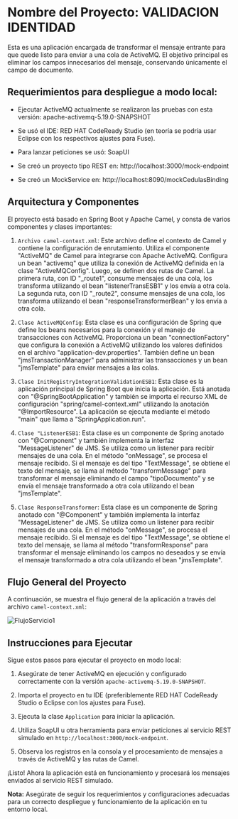 # Nombre del Proyecto:  VALIDACION IDENTIDAD

Esta es una aplicación encargada de transformar el mensaje entrante para que quede listo para enviar a una cola de ActiveMQ. El objetivo principal es eliminar los campos innecesarios del mensaje, conservando únicamente el campo de documento.

## Requerimientos para despliegue a modo local:

- Ejecutar ActiveMQ actualmente se realizaron las pruebas con esta versión: apache-activemq-5.19.0-SNAPSHOT

- Se usó el IDE: RED HAT CodeReady Studio (en teoría se podría usar Eclipse con los respectivos ajustes para Fuse).

- Para lanzar peticiones se usó: SoapUI

- Se creó un proyecto tipo REST en: http://localhost:3000/mock-endpoint

- Se creó un MockService en: http://localhost:8090/mockCedulasBinding

## Arquitectura y Componentes

El proyecto está basado en Spring Boot y Apache Camel, y consta de varios componentes y clases importantes:

1. `Archivo camel-context.xml`: Este archivo define el contexto de Camel y contiene la configuración de enrutamiento. Utiliza el componente "ActiveMQ" de Camel para integrarse con Apache ActiveMQ. Configura un bean "activemq" que utiliza la conexión de ActiveMQ definida en la clase "ActiveMQConfig". Luego, se definen dos rutas de Camel. La primera ruta, con ID "_route1", consume mensajes de una cola, los transforma utilizando el bean "listenerTransESB1" y los envía a otra cola. La segunda ruta, con ID "_route2", consume mensajes de una cola, los transforma utilizando el bean "responseTransformerBean" y los envía a otra cola.

2. `Clase ActiveMQConfig`: Esta clase es una configuración de Spring que define los beans necesarios para la conexión y el manejo de transacciones con ActiveMQ. Proporciona un bean "connectionFactory" que configura la conexión a ActiveMQ utilizando los valores definidos en el archivo "application-dev.properties". También define un bean "jmsTransactionManager" para administrar las transacciones y un bean "jmsTemplate" para enviar mensajes a las colas.

3. `Clase InitRegistryIntegrationValidationESB1`: Esta clase es la aplicación principal de Spring Boot que inicia la aplicación. Está anotada con "@SpringBootApplication" y también se importa el recurso XML de configuración "spring/camel-context.xml" utilizando la anotación "@ImportResource". La aplicación se ejecuta mediante el método "main" que llama a "SpringApplication.run".

4. `Clase "ListenerESB1`: Esta clase es un componente de Spring anotado con "@Component" y también implementa la interfaz "MessageListener" de JMS. Se utiliza como un listener para recibir mensajes de una cola. En el método "onMessage", se procesa el mensaje recibido. Si el mensaje es del tipo "TextMessage", se obtiene el texto del mensaje, se llama al método "transformMessage" para transformar el mensaje eliminando el campo "tipoDocumento" y se envía el mensaje transformado a otra cola utilizando el bean "jmsTemplate".

5. `Clase ResponseTransformer`: Esta clase es un componente de Spring anotado con "@Component" y también implementa la interfaz "MessageListener" de JMS. Se utiliza como un listener para recibir mensajes de una cola. En el método "onMessage", se procesa el mensaje recibido. Si el mensaje es del tipo "TextMessage", se obtiene el texto del mensaje, se llama al método "transformResponse" para transformar el mensaje eliminando los campos no deseados y se envía el mensaje transformado a otra cola utilizando el bean "jmsTemplate".

## Flujo General del Proyecto

A continuación, se muestra el flujo general de la aplicación a través del archivo `camel-context.xml`:

![FlujoServicio1](https://github.com/marudsa/ESB_ValidacionIdentidad/assets/110506792/ca57a6e9-d364-4c59-b361-7ba02c131488)

## Instrucciones para Ejecutar

Sigue estos pasos para ejecutar el proyecto en modo local:

1. Asegúrate de tener ActiveMQ en ejecución y configurado correctamente con la versión `apache-activemq-5.19.0-SNAPSHOT`.

2. Importa el proyecto en tu IDE (preferiblemente RED HAT CodeReady Studio o Eclipse con los ajustes para Fuse).

3. Ejecuta la clase `Application` para iniciar la aplicación.

4. Utiliza SoapUI u otra herramienta para enviar peticiones al servicio REST simulado en `http://localhost:3000/mock-endpoint`.

5. Observa los registros en la consola y el procesamiento de mensajes a través de ActiveMQ y las rutas de Camel.

¡Listo! Ahora la aplicación está en funcionamiento y procesará los mensajes enviados al servicio REST simulado.


**Nota:** Asegúrate de seguir los requerimientos y configuraciones adecuadas para un correcto despliegue y funcionamiento de la aplicación en tu entorno local.



